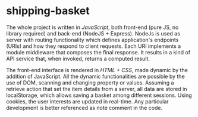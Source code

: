# shipping-basket
The whole project is written in *JavaScript*, both front-end (pure JS, no library required) and back-end (NodeJS + Express). NodeJs is used as server with routing functionality which defines application's endpoints (URIs) and how they respond to client requests. Each URI implements a module middleware that composes the final response. It results in a kind of API service that, when invoked, returns a computed result.

The front-end interface is rendered in *HTML + CSS*, made dynamic by the addition of JavaScript. All the dynamic functionalities are possible by the use of DOM, scanning and changing property or values.
Assuming a retrieve action that set the item details from a server, all data are stored in localStorage, which allows saving a basket among different sessions. Using cookies, the user interests are updated in real-time.
Any particular development is better referenced as note comment in the code.

